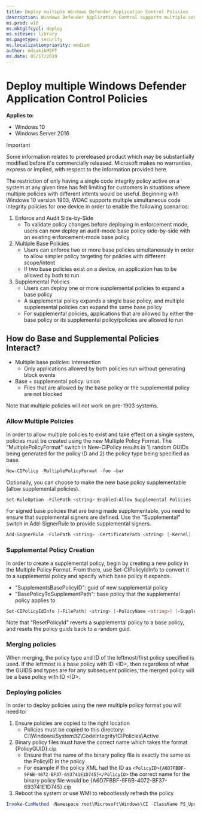 ```yaml
---
title: Deploy multiple Windows Defender Application Control Policies  (Windows 10)
description: Windows Defender Application Control supports multiple code integrity policies for one device.
ms.prod: w10
ms.mktglfcycl: deploy
ms.sitesec: library
ms.pagetype: security
ms.localizationpriority: medium
author: mdsakibMSFT
ms.date: 05/17/2019
---
```


# Deploy multiple Windows Defender Application Control Policies 

**Applies to:**

-   Windows 10
-   Windows Server 2016

>[!IMPORTANT]
>Some information relates to prereleased product which may be substantially modified before it's commercially released. Microsoft makes no warranties, express or implied, with respect to the information provided here.

The restriction of only having a single code integrity policy active on a system at any given time has felt limiting for customers in situations where multiple policies with different intents would be useful. Beginning with Windows 10 version 1903, WDAC supports multiple simultaneous code integrity policies for one device in order to enable the following scenarios:

1. Enforce and Audit Side-by-Side
    - To validate policy changes before deploying in enforcement mode, users can now deploy an audit-mode base policy side-by-side with an existing enforcement-mode base policy
2. Multiple Base Policies
    - Users can enforce two or more base policies simultaneously in order to allow simpler policy targeting for policies with different scope/intent
    - If two base policies exist on a device, an application has to be allowed by both to run
3. Supplemental Policies
    - Users can deploy one or more supplemental policies to expand a base policy
    - A supplemental policy expands a single base policy, and multiple supplemental policies can expand the same base policy
    - For supplemental policies, applications that are allowed by either the base policy or its supplemental policy/policies are allowed to run

## How do Base and Supplemental Policies Interact?

- Multiple base policies: intersection
  - Only applications allowed by both policies run without generating block events
- Base + supplemental policy: union
  - Files that are allowed by the base policy or the supplemental policy are not blocked

Note that multiple policies will not work on pre-1903 systems.

### Allow Multiple Policies

In order to allow multiple policies to exist and take effect on a single system, policies must be created using the new Multiple Policy Format. The "MultiplePolicyFormat" switch in New-CIPolicy results in 1) random GUIDs being generated for the policy ID and 2) the policy type being specified as base.

```powershell
New-CIPolicy -MultiplePolicyFormat -foo –bar
```

Optionally, you can choose to make the new base policy supplementable (allow supplemental policies).

```powershell
Set-RuleOption -FilePath <string> Enabled:Allow Supplemental Policies
```

For signed base policies that are being made supplementable, you need to ensure that supplemental signers are defined. Use the "Supplemental" switch in Add-SignerRule to provide supplemental signers.

```powershell
Add-SignerRule -FilePath <string> -CertificatePath <string> [-Kernel] [-User] [-Update] [-Supplemental] [-Deny]  [<CommonParameters>]
```

### Supplemental Policy Creation

In order to create a supplemental policy, begin by creating a new policy in the Multiple Policy Format. From there, use Set-CIPolicyIdInfo to convert it to a supplemental policy and specify which base policy it expands.
- "SupplementsBasePolicyID": guid of new supplemental policy
- "BasePolicyToSupplementPath": base policy that the supplemental policy applies to

```powershell
Set-CIPolicyIdInfo [-FilePath] <string> [-PolicyName <string>] [-SupplementsBasePolicyID <guid>] [-BasePolicyToSupplementPath <string>] [-ResetPolicyID] [-PolicyId <string>]  [<CommonParameters>]
```

Note that "ResetPolicyId" reverts a supplemental policy to a base policy, and resets the policy guids back to a random guid.

### Merging policies

When merging, the policy type and ID of the leftmost/first policy specified is used. If the leftmost is a base policy with ID \<ID>, then regardless of what the GUIDS and types are for any subsequent policies, the merged policy will be a base policy with ID \<ID>.

### Deploying policies

In order to deploy policies using the new multiple policy format you will need to:

1. Ensure policies are copied to the right location
   - Policies must be copied to this directory: C:\Windows\System32\CodeIntegrity\CiPolicies\Active
2. Binary policy files must have the correct name which takes the format {PolicyGUID}.cip
   - Ensure that the name of the binary policy file is exactly the same as the PolicyID in the policy
   - For example if the policy XML had the ID as `<PolicyID>{A6D7FBBF-9F6B-4072-BF37-693741E1D745}</PolicyID>` the correct name for the binary policy file would be {A6D7FBBF-9F6B-4072-BF37-693741E1D745}.cip
3. Reboot the system or use WMI to rebootlessly refresh the policy

```powershell
Invoke-CimMethod -Namespace root\Microsoft\Windows\CI -ClassName PS_UpdateAndCompareCIPolicy -MethodName Update -Arguments @{FilePath = 'C:\Windows\System32\CodeIntegrity\CiPolicies\Active\{A6D7FBBF-9F6B-4072-BF37-693741E1D745}.cip'}
```
